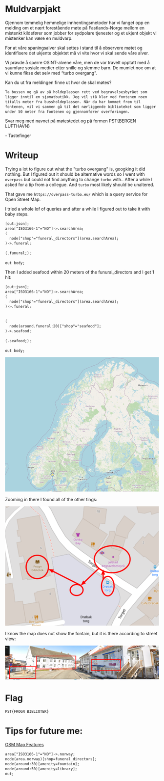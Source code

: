 # Muldvarpjakt 

Gjennom temmelig hemmelige innhentingsmetoder har vi fanget opp en melding om et nært forestående møte på Fastlands-Norge mellom en mistenkt kildefører som jobber for sydpolare tjenester og et ukjent objekt vi mistenker kan være en muldvarp.

For at våre spaningsalver skal settes i stand til å observere møtet og identifisere det ukjente objektet må vi vite hvor vi skal sende våre alver.

Vi prøvde å spørre OSINT-alvene våre, men de var travelt opptatt med å saumfare sosiale medier etter snille og slemme barn. De mumlet noe om at vi kunne fikse det selv med “turbo overgang”.

Kan du ut fra meldingen finne ut hvor de skal møtes?

```
Ta bussen og gå av på holdeplassen rett ved begravelsesbyrået som ligger inntil en sjømatbutikk. Jeg vil stå klar ved fontenen noen titalls meter fra bussholdeplassen. Når du har kommet frem til fontenen, vil vi sammen gå til det nærliggende biblioteket som ligger under 50 meter fra fontenen og gjennomfører overføringen.
```

Svar meg med navnet på møtestedet og på formen PST{BERGEN LUFTHAVN}

\- Tastefinger

# Writeup

Trying a lot to figure out what the "turbo overgang" is, googking it did nothing. But I figured out it should be alternative words so I went with `overpass` but could not find anything to change `turbo` with.. After a while I asked for a tip from a collegue. And `turbo` most likely should be unaltered. 

That gave me `https://overpass-turbo.eu/` which is a query service for Open Street Map.

I tried a whole lof of queries and after a while I figured out to take it with baby steps.

```
[out:json];
area["ISO3166-1"="NO"]->.searchArea;
(
  node["shop"="funeral_directors"](area.searchArea);
)->.funeral;

(.funural;);

out body;
```

Then I added seafood within 20 meters of the funural_directors and I get 1 hit:

```
[out:json];
area["ISO3166-1"="NO"]->.searchArea;
(
  node["shop"="funeral_directors"](area.searchArea);
)->.funeral;


(
  node(around.funeral:20)["shop"="seafood"];
)->.seafood;

(.seafood;);

out body;
```

![1hit](map.png)


Zooming in there I found all of the other tings:

![drobak](drobak.png)

I know the map does not show the fontain, but it is there according to street view:

![streetview](streetview.png)

# Flag

```
PST{FROGN BIBLIOTEK}
```

# Tips for future me:

[OSM Map Features](https://wiki.openstreetmap.org/wiki/Map_features)

```
area["ISO3166-1"="NO"]->.norway;
node(area.norway)[shop=funeral_directors];
node(around:30)[amenity=fountain];
node(around:50)[amenity=library];
out;
```